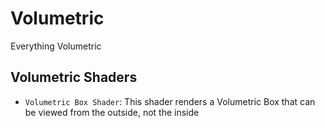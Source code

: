 # Volumetric
Everything Volumetric

## Volumetric Shaders
- `Volumetric Box Shader`: This shader renders a Volumetric Box that can be viewed from the outside, not the inside
